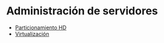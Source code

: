 # Administración de servidores

* [Particionamiento HD](particionamiento.md)
* [Virtualización](virtualización.md)
